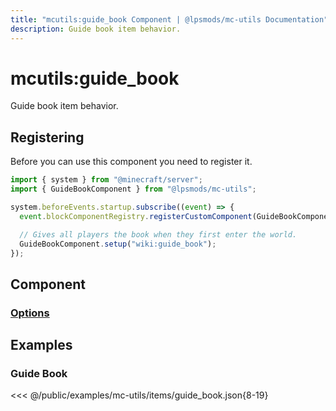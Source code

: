 ```yaml
---
title: "mcutils:guide_book Component | @lpsmods/mc-utils Documentation"
description: Guide book item behavior.
---
```


# mcutils:guide_book

Guide book item behavior.

## Registering

Before you can use this component you need to register it.

```js
import { system } from "@minecraft/server";
import { GuideBookComponent } from "@lpsmods/mc-utils";

system.beforeEvents.startup.subscribe((event) => {
  event.blockComponentRegistry.registerCustomComponent(GuideBookComponent.typeId, new GuideBookComponent());

  // Gives all players the book when they first enter the world.
  GuideBookComponent.setup("wiki:guide_book");
});
```

## Component

### [Options](./info_book.md#options)

## Examples

### Guide Book

<<< @/public/examples/mc-utils/items/guide_book.json{8-19}
